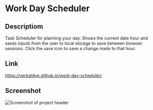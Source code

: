 # Work Day Scheduler

## Descriptiom

Task Scheduler for planning your day. Shows the current date hour and saves inputs from the user to local storage to save between browser sessions. Click the save icon to save a change made to that hour.

## Link
https://verbaldye.github.io/work-day-scheduler/

## Screenshot
![Screenshot of project header](./assets/images/)